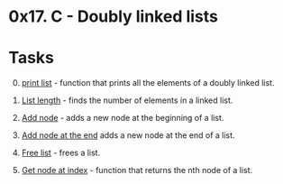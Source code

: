 0x17. C - Doubly linked lists
=============================

# Tasks

0. [print list](./0-print_dlistint.c) - function that prints all the elements of a doubly linked list.

1. [List length](./1-dlistint_len.c) - finds the number of elements in a linked list.

2. [Add node](./2-add_dnodeint.c) - adds a new node at the beginning of a list.

3. [Add node at the end](./3-add_dnodeint_end.c) adds a new node at the end of a list.

4. [Free list](./4-free_dlistint.c) - frees a list.

5. [Get node at index](./5-get_dnodeint.c) - function that returns the nth node of a list.
